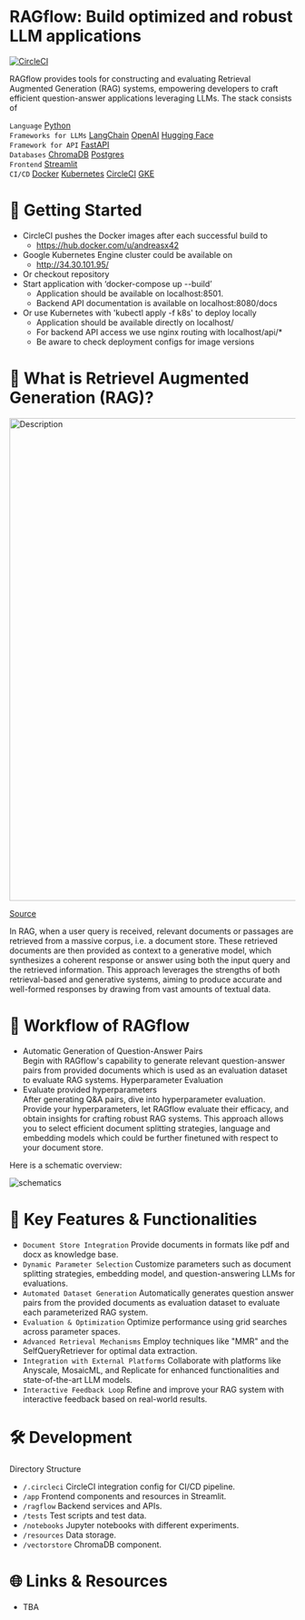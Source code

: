 # RAGflow: Build optimized and robust LLM applications

[![CircleCI](https://dl.circleci.com/status-badge/img/circleci/6FfqBzs4fBDyTPvBNqnq5x/8HU8omXUEUaEgrpWMj271K/tree/main.svg?style=shield&circle-token=545d0058e25f4566f54a9282ef976f6a8a77b327)](https://app.circleci.com/pipelines/circleci/6FfqBzs4fBDyTPvBNqnq5x)

RAGflow provides tools for constructing and evaluating Retrieval Augmented Generation (RAG) systems, empowering developers to craft efficient question-answer applications leveraging LLMs. The stack consists of

`Language` [Python](https://www.python.org/)\
`Frameworks for LLMs` [LangChain](https://www.langchain.com/) [OpenAI](https://www.openai.com/) [Hugging Face](https://huggingface.co/)\
`Framework for API` [FastAPI](https://fastapi.tiangolo.com/)\
`Databases` [ChromaDB](https://www.trychroma.com/) [Postgres](https://www.postgresql.org/)\
`Frontend` [Streamlit](https://www.streamlit.io/)\
`CI/CD` [Docker](https://www.docker.com/) [Kubernetes](https://kubernetes.io/) [CircleCI](https://circleci.com/) [GKE](https://cloud.google.com/kubernetes-engine)

# 🚀 Getting Started
- CircleCI pushes the Docker images after each successful build to
    - https://hub.docker.com/u/andreasx42
- Google Kubernetes Engine cluster could be available on
    -  http://34.30.101.95/
- Or checkout repository
- Start application with ‘docker-compose up --build’
    - Application should be available on localhost:8501.
    - Backend API documentation is available on localhost:8080/docs
- Or use Kubernetes with 'kubectl apply -f k8s' to deploy locally
    - Application should be available directly on localhost/
    - For backend API access we use nginx routing with localhost/api/*
    - Be aware to check deployment configs for image versions

# 📖 What is Retrievel Augmented Generation (RAG)?

<img src="https://miro.medium.com/v2/resize:fit:4800/format:webp/1*Jq9bEbitg1Pv4oASwEQwJg.png" alt="Description" width="850"/>
<p align="left"><a href="https://towardsdatascience.com/rag-vs-finetuning-which-is-the-best-tool-to-boost-your-llm-application-94654b1eaba7">Source</a></p>

In RAG, when a user query is received, relevant documents or passages are retrieved from a massive corpus, i.e. a document store. These retrieved documents are then provided as context to a generative model, which synthesizes a coherent response or answer using both the input query and the retrieved information. This approach leverages the strengths of both retrieval-based and generative systems, aiming to produce accurate and well-formed responses by drawing from vast amounts of textual data.

# 🚀 Workflow of RAGflow
- Automatic Generation of Question-Answer Pairs\
Begin with RAGflow's capability to generate relevant question-answer pairs from provided documents which is used as an evaluation dataset to evaluate RAG systems.
Hyperparameter Evaluation
- Evaluate provided hyperparameters \
After generating Q&A pairs, dive into hyperparameter evaluation. Provide your hyperparameters, let RAGflow evaluate their efficacy, and obtain insights for crafting robust RAG systems.
This approach allows you to select efficient document splitting strategies, language and embedding models which could be further finetuned with respect to your document store.

Here is a schematic overview:

![schematics](https://github.com/AndreasX42/RAGflow/assets/141482745/8ea78a21-8224-4baf-a441-dc4aa8249762)

# 🌟 Key Features & Functionalities
- `Document Store Integration` Provide documents in formats like pdf and docx as knowledge base.
- `Dynamic Parameter Selection` Customize parameters such as document splitting strategies, embedding model, and question-answering LLMs for evaluations.
- `Automated Dataset Generation` Automatically generates question answer pairs from the provided documents as evaluation dataset to evaluate each parameterized RAG system.
- `Evaluation & Optimization` Optimize performance using grid searches across parameter spaces.
- `Advanced Retrieval Mechanisms` Employ techniques like "MMR" and the SelfQueryRetriever for optimal data extraction.
- `Integration with External Platforms` Collaborate with platforms like Anyscale, MosaicML, and Replicate for enhanced functionalities and state-of-the-art LLM models.
- `Interactive Feedback Loop` Refine and improve your RAG system with interactive feedback based on real-world results.
    
# 🛠️ Development
Directory Structure
- `/.circleci` CircleCI integration config for CI/CD pipeline.
- `/app` Frontend components and resources in Streamlit.
- `/ragflow` Backend services and APIs.
- `/tests` Test scripts and test data.
- `/notebooks` Jupyter notebooks with different experiments.
- `/resources` Data storage.
- `/vectorstore` ChromaDB component.
    
# 🌐 Links & Resources
- TBA
